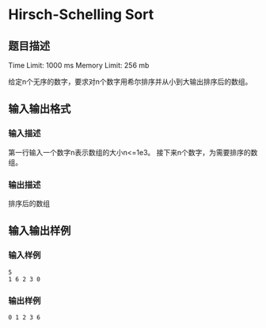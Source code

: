 # Hirsch-Schelling Sort

## 题目描述

Time Limit: 1000 ms
Memory Limit: 256 mb

给定n个无序的数字，要求对n个数字用希尔排序并从小到大输出排序后的数组。

## 输入输出格式

### 输入描述

第一行输入一个数字n表示数组的大小n<=1e3。
接下来n个数字，为需要排序的数组。

### 输出描述

排序后的数组

## 输入输出样例


### 输入样例

```plaintext
5
1 6 2 3 0
```

### 输出样例

```plaintext
0 1 2 3 6
```